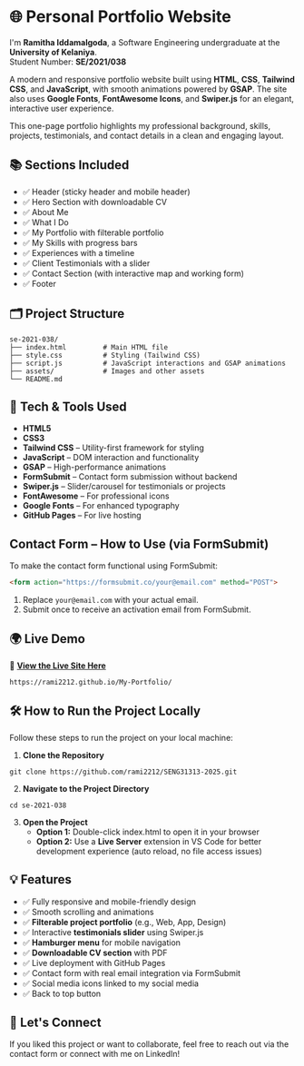 # 🌐 Personal Portfolio Website

I'm **Ramitha Iddamalgoda**, a Software Engineering undergraduate at the **University of Kelaniya**.  
Student Number: **SE/2021/038**

A modern and responsive portfolio website built using **HTML**, **CSS**, **Tailwind CSS**, and **JavaScript**, with smooth animations powered by **GSAP**. The site also uses **Google Fonts**, **FontAwesome Icons**, and **Swiper.js** for an elegant, interactive user experience.

This one-page portfolio highlights my professional background, skills, projects, testimonials, and contact details in a clean and engaging layout.

## 📚 Sections Included
* ✅ Header (sticky header and mobile header)
* ✅ Hero Section with downloadable CV
* ✅ About Me
* ✅ What I Do
* ✅ My Portfolio with filterable portfolio
* ✅ My Skills with progress bars
* ✅ Experiences with a timeline
* ✅ Client Testimonials with a slider
* ✅ Contact Section (with interactive map and working form)
* ✅ Footer

## 🗂️ Project Structure
```
se-2021-038/
├── index.html         # Main HTML file
├── style.css          # Styling (Tailwind CSS)
├── script.js          # JavaScript interactions and GSAP animations
├── assets/            # Images and other assets  
└── README.md          
```

## 🎨 Tech & Tools Used
* **HTML5**
* **CSS3**
* **Tailwind CSS** – Utility-first framework for styling
* **JavaScript** – DOM interaction and functionality
* **GSAP** – High-performance animations
* **FormSubmit** – Contact form submission without backend
* **Swiper.js** – Slider/carousel for testimonials or projects
* **FontAwesome** – For professional icons
* **Google Fonts** – For enhanced typography
* **GitHub Pages** – For live hosting

## Contact Form – How to Use (via FormSubmit)
To make the contact form functional using FormSubmit:
```html
<form action="https://formsubmit.co/your@email.com" method="POST">
```
1. Replace `your@email.com` with your actual email.
2. Submit once to receive an activation email from FormSubmit.

## 🌍 Live Demo
🔗 [**View the Live Site Here**](https://rami2212.github.io/My-Portfolio/)
```
https://rami2212.github.io/My-Portfolio/
```

## 🛠️ How to Run the Project Locally
Follow these steps to run the project on your local machine:

1. **Clone the Repository**
```
git clone https://github.com/rami2212/SENG31313-2025.git
```

2. **Navigate to the Project Directory**
```
cd se-2021-038
```

3. **Open the Project**
   * **Option 1:** Double-click index.html to open it in your browser
   * **Option 2:** Use a **Live Server** extension in VS Code for better development experience (auto reload, no file access issues)

## 💡 Features
* ✅ Fully responsive and mobile-friendly design
* ✅ Smooth scrolling and animations
* ✅ **Filterable project portfolio** (e.g., Web, App, Design)
* ✅ Interactive **testimonials slider** using Swiper.js
* ✅ **Hamburger menu** for mobile navigation
* ✅ **Downloadable CV section** with PDF
* ✅ Live deployment with GitHub Pages
* ✅ Contact form with real email integration via FormSubmit
* ✅ Social media icons linked to my social media
* ✅ Back to top button

## 👋 Let's Connect
If you liked this project or want to collaborate, feel free to reach out via the contact form or connect with me on LinkedIn!
